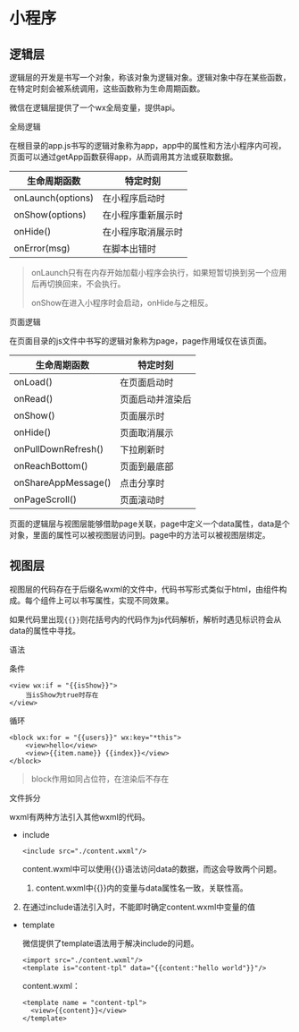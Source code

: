 # 小程序

## 逻辑层

逻辑层的开发是书写一个对象，称该对象为逻辑对象。逻辑对象中存在某些函数，在特定时刻会被系统调用，这些函数称为生命周期函数。

微信在逻辑层提供了一个wx全局变量，提供api。

全局逻辑

在根目录的app.js书写的逻辑对象称为app，app中的属性和方法小程序内可视，页面可以通过getApp函数获得app，从而调用其方法或获取数据。

| 生命周期函数      | 特定时刻           |
| ----------------- | ------------------ |
| onLaunch(options) | 在小程序启动时     |
| onShow(options)   | 在小程序重新展示时 |
| onHide()          | 在小程序取消展示时 |
| onError(msg)      | 在脚本出错时       |

> onLaunch只有在内存开始加载小程序会执行，如果短暂切换到另一个应用后再切换回来，不会执行。
>
> onShow在进入小程序时会启动，onHide与之相反。

页面逻辑

在页面目录的js文件中书写的逻辑对象称为page，page作用域仅在该页面。

| 生命周期函数        | 特定时刻         |
| ------------------- | ---------------- |
| onLoad()            | 在页面启动时     |
| onRead()            | 页面启动并渲染后 |
| onShow()            | 页面展示时       |
| onHide()            | 页面取消展示     |
| onPullDownRefresh() | 下拉刷新时       |
| onReachBottom()     | 页面到最底部     |
| onShareAppMessage() | 点击分享时       |
| onPageScroll()      | 页面滚动时       |

页面的逻辑层与视图层能够借助page关联，page中定义一个data属性，data是个对象，里面的属性可以被视图层访问到。page中的方法可以被视图层绑定。

## 视图层

视图层的代码存在于后缀名wxml的文件中，代码书写形式类似于html，由组件构成。每个组件上可以书写属性，实现不同效果。

如果代码里出现`{{}}`则花括号内的代码作为js代码解析，解析时遇见标识符会从data的属性中寻找。

语法

条件

```wxml
<view wx:if = "{{isShow}}">
	当isShow为true时存在
</view>
```

循环

```wxml
<block wx:for = "{{users}}" wx:key="*this">
	<view>hello</view>
	<view>{{item.name}} {{index}}</view>
</block>
```

> block作用如同占位符，在渲染后不存在

文件拆分

wxml有两种方法引入其他wxml的代码。

* include

   ```wxml
   <include src="./content.wxml"/>
   ```
   
   content.wxml中可以使用{{}}语法访问data的数据，而这会导致两个问题。

   1. content.wxml中{{}}内的变量与data属性名一致，关联性高。
2. 在通过include语法引入时，不能即时确定content.wxml中变量的值

* template

  微信提供了template语法用于解决include的问题。

  ```wxml
  <import src="./content.wxml"/>
  <template is="content-tpl" data="{{content:"hello world"}}"/>
  ```

  content.wxml：

  ```wxml
  <template name = "content-tpl">
  	<view>{{content}}</view>
  </template>
  ```